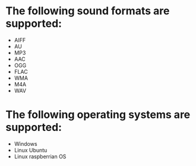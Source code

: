 # The following sound formats are supported:
* AIFF
* AU
* MP3
* AAC
* OGG
* FLAC
* WMA
* M4A
* WAV
# The following operating systems are supported:
* Windows
* Linux Ubuntu
* Linux raspberrian OS